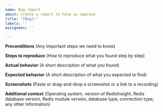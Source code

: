 ```yaml
---
name: Bug report
about: Create a report to help us improve
title: "[Bug]:"
labels: ''
assignees: ''

---
```


**Preconditions** (Any important steps we need to know)

**Steps to reproduce** (How to reproduce what you found step by step)

**Actual behavior** (A short description of what you found)

**Expected behavior** (A short description of what you expected to find)


**Screenshots** (Paste or drag-and-drop a screenshot or a link to a recording)


**Additional context** (Operating system, version of RedisInsight, Redis database version, Redis module version, database type, connection type, any other information)
